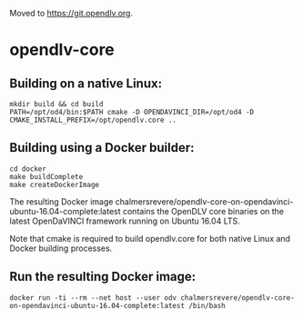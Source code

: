 Moved to https://git.opendlv.org.

# opendlv-core

## Building on a native Linux:

    mkdir build && cd build
    PATH=/opt/od4/bin:$PATH cmake -D OPENDAVINCI_DIR=/opt/od4 -D CMAKE_INSTALL_PREFIX=/opt/opendlv.core ..

## Building using a Docker builder:

    cd docker
    make buildComplete
    make createDockerImage

The resulting Docker image chalmersrevere/opendlv-core-on-opendavinci-ubuntu-16.04-complete:latest contains
the OpenDLV core binaries on the latest OpenDaVINCI framework running on Ubuntu 16.04 LTS.

Note that cmake is required to build opendlv.core for both native Linux and Docker building processes.
## Run the resulting Docker image:

    docker run -ti --rm --net host --user odv chalmersrevere/opendlv-core-on-opendavinci-ubuntu-16.04-complete:latest /bin/bash

